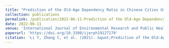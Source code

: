 ```yaml
---
title: "Prediction of the Old-Age Dependency Ratio in Chinese Cities Using DMSP/OLS Nighttime Light Data"
collection: publications
permalink: /publication/2022-06-11-Prediction of the Old-Age Dependency Ratio in Chinese Cities Using DMSP/OLS Nighttime Light Data''
date: 2022-06-11
venue: 'International Journal of Environmental Research and Public Health'
paperurl: 'https://doi.org/10.3390/ijerph19127179'
citation: 'Li Y, Zhang C, et al. (2021). &quot;Prediction of the Old-Age Dependency Ratio in Chinese Cities Using DMSP/OLS Nighttime Light Data; <i>International Journal of Environmental Research and Public Health</i>. 12(19),e7179.'
---
```

